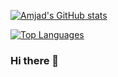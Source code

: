 [![Amjad's GitHub stats](https://github-readme-stats.vercel.app/api?username=amjadsaadeh&show_icons=true&theme=nord)](https://github.com/anuraghazra/github-readme-stats)

[![Top Languages](https://github-readme-stats.vercel.app/api/top-langs/?username=amjadsaadeh&theme=nord&hide=html&langs_count=10&layout=compact&)](https://github.com/anuraghazra/github-readme-stats)
### Hi there 👋

<!--
**amjadsaadeh/amjadsaadeh** is a ✨ _special_ ✨ repository because its `README.md` (this file) appears on your GitHub profile.

Here are some ideas to get you started:

- 🔭 I’m currently working on ...
- 🌱 I’m currently learning ...
- 👯 I’m looking to collaborate on ...
- 🤔 I’m looking for help with ...
- 💬 Ask me about ...
- 📫 How to reach me: ...
- 😄 Pronouns: ...
- ⚡ Fun fact: ...
-->
